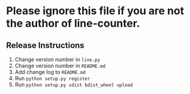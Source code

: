 # Please ignore this file if you are not the author of line-counter.

## Release Instructions
1. Change version number in `line.py`
2. Change version number in `README.md`
3. Add change log to `README.md`
4. Run `python setup.py register`
5. Run `python setup.py sdist bdist_wheel upload`
